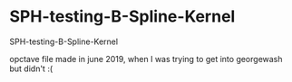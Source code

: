# SPH-testing-B-Spline-Kernel
SPH-testing-B-Spline-Kernel

opctave file made in june 2019, when I was trying to get into georgewash but didn't :(
